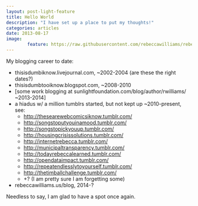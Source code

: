 ```yaml
---
layout: post-light-feature
title: Hello World
description: "I have set up a place to put my thoughts!"
categories: articles
date: 2013-08-17
image: 
        feature: https://raw.githubusercontent.com/rebeccawilliams/rebeccawilliams.github.io/master/images/a5503950a23611e2a45222000a9e06f4_7.jpg
---
```

My blogging career to date:

* thisisdumbiknow.livejournal.com, ~2002-2004 (are these the right dates?)
* thisisdumbtooiknow.blogspot.com, ~2008-2010
* [some work blogging at sunlightfoundation.com/blog/author/rwilliams/ ~2013-2014]
* a hiadus w/ a million tumblrs started, but not kept up ~2010-present, see:
	* http://thesearewebcomicsiknow.tumblr.com/
	* http://songstoputyouinamood.tumblr.com/
	* http://songstopickyouup.tumblr.com/
	* http://housingcrisissolutions.tumblr.com/
	* http://internetrebecca.tumblr.com/
	* http://municipaltransparency.tumblr.com/
	* http://todayrebeccalearned.tumblr.com/
	* http://opendataimpact.tumblr.com/
	* http://repeatendlesslytoyourself.tumblr.com/
	* http://thetimballchallenge.tumblr.com/
	* +? (I am pretty sure I am forgetting some)
* rebeccawilliams.us/blog, 2014-?

Needless to say, I am glad to have a spot once again. 


